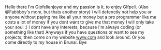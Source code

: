 Hello there
I'm Gipfelienjoyer and my passion is it, to enjoy Gifpeli. (Also @Fabbboy's mom, but thats another story)
I will defenetly not help you or anyone without paying me like all your money but a pro programmer like me costs a lot of money
If you dont want to give me that money I will only take your soul :)
I dont have any interests, because I'm always coding (or something like that)
Anyways if you have questions or want to see my projects, then come on my website www.com and look around. Or you come directly to my house in Brunai.
Bye 
